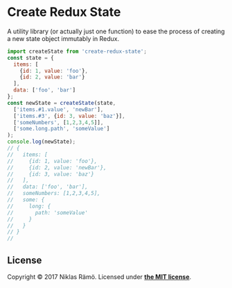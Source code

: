 # Create Redux State

A utility library (or actually just one function) to ease the process of creating a new state object immutably in Redux.

```javascript
import createState from 'create-redux-state';
const state = {
  items: [
    {id: 1, value: 'foo'},
    {id: 2, value: 'bar'}
  ],
  data: ['foo', 'bar']
};
const newState = createState(state,
  ['items.#1.value', 'newBar'],
  ['items.#3', {id: 3, value: 'baz'}],
  ['someNumbers', [1,2,3,4,5]],
  ['some.long.path', 'someValue']
);
console.log(newState);
// {
//   items: [
//     {id: 1, value: 'foo'},
//     {id: 2, value: 'newBar'},
//     {id: 3, value: 'baz'}
//   ],
//   data: ['foo', 'bar'],
//   someNumbers: [1,2,3,4,5],
//   some: {
//     long: {
//       path: 'someValue'
//     }
//   }
// }
//
```

## License

Copyright &copy; 2017 Niklas Rämö. Licensed under **[the MIT license](LICENSE.md)**.
